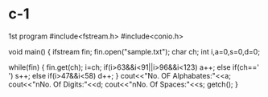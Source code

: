 # c-1
1st program
 #include<fstream.h>
#include<conio.h>

void main()
{
ifstream fin;
fin.open("sample.txt");
char ch;
int i,a=0,s=0,d=0;

while(fin)
{
fin.get(ch);
i=ch;
if(i>63&&i<91||i>96&&i<123)
a++;
else
if(ch==' ')
s++;
else
if(i>47&&i<58)
d++;
}
cout<<"No. OF Alphabates:"<<a;
cout<<"nNo. Of Digits:"<<d;
cout<<"nNo. Of Spaces:"<<s;
getch();
}

